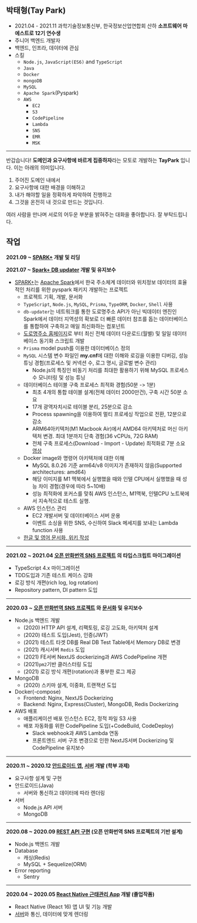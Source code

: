 ## 박태형(Tay Park)
- 2021.04 - 2021.11 과학기술정보통신부, 한국정보산업연합회 산하 **소프트웨어 마에스트로 12기 연수생**
- 주니어 백엔드 개발자
- 백엔드, 인프라, 데이터에 관심
- 스킬
  - `Node.js`, `JavaScript(ES6)` and `TypeScript`
  - `Java`
  - `Docker`
  - `mongoDB`
  - `MySQL`
  - `Apache Spark`(Pyspark)
  - `AWS`
    - `EC2`
    - `S3`
    - `CodePipeline`
    - `Lambda`
    - `SNS`
    - `EMR`
    - `MSK`

---

반갑습니다! **도메인과 요구사항에 바르게 집중하자**라는 모토로 개발하는 **TayPark** 입니다. 이는 아래의 의미입니다.

1. 주어진 도메인 내에서
2. 요구사항에 대한 배경을 이해하고 
3. 내가 해야할 일을 정확하게 파악하여 진행하고
4. 그것을 온전히 내 것으로 만드는 것입니다.

여러 사람을 만나며 서로의 어두운 부분을 밝혀주는 대화을 좋아합니다. 잘 부탁드립니다.

## 작업

**2021.09 ~ [SPARK+](https://github.com/SWM-SparkPlus/sparkplus) 개발 및 리딩**

**2021.07 ~  [Spark+ DB updater](https://github.com/SWM-SparkPlus/db-updater) 개발 및 유지보수**
- [SPARK+](https://github.com/SWM-SparkPlus)는 [Apache Spark](https://spark.apache.org/)에서 한국 주소체계 데이터와 위치정보 데이터의 효율적인 처리를 위한 pyspark 패키지 개발하는 프로젝트
  - 프로젝트 기획, 개발, 문서화
  - `TypeScript`, `Node.js`, `MySQL`, `Prisma`, `TypeORM`, `Docker`, `Shell` 사용
  - `db-updater`는 네트워크를 통한 도로명주소 API가 아닌 빅데이터 엔진인 Spark에서 데이터 지역성의 확보로 더 빠른 데이터 참조를 돕는 데이터베이스를 통합하여 구축하고 매일 최신화하는 컴포넌트
  - [도로명주소 홈페이지](https://www.juso.go.kr/addrlink/addressBuildDevNew.do?menu=match)로 부터 최신 전체 데이터 다운로드(월별) 및 일일 데이터베이스 동기화 스크립트 개발
  - `Prisma` model push를 이용한 데이터베이스 정의
  - `MySQL` 시스템 변수 파일인 **my.cnf**에 대한 이해와 로깅을 이용한 디버깅, 성능 튜닝 경험(프로세스 및 커넥션 수, 로그 명시, 글로벌 변수 관리)
    - Node.js의 특징인 비동기 처리를 최대한 활용하기 위해 MySQL 프로세스 수 모니터링 및 성능 튜닝
  - 데이터베이스 테이블 구축 프로세스 최적화 경험(50분 -> 1분)
    - 최초 4개의 통합 테이블 설계(전체 데이터 2000만건), 구축 시간 50분 소요
    - 17개 광역자치시로 테이블 분리, 25분으로 감소
    - Process spawning을 이용하여 멀티 프로세싱 작업으로 전환, 12분으로 감소
    - ARM64아키텍처(M1 Macbook Air)에서 AMD64 아키텍처로 머신 아키텍처 변경. 최대 1분까지 단축 경험(36 vCPUs, 72G RAM)
    - 전체 구축 프로세스(Download - Import - Update) 최적화로 7분 소요 [영상](https://www.youtube.com/watch?v=NWM1JTonzeI)
  - Docker image와 명령어 아키텍처에 대한 이해
    - MySQL 8.0.26 기준 arm64/v8 이미지가 존재하지 않음(Supported architectures: amd64)
    - 해당 이미지를 M1 맥북에서 실행했을 때와 인텔 CPU에서 실행했을 때 성능 차이 경험(경우에 따라 5~10배)
    - 성능 최적화에 포커스를 맞춰 AWS 인스턴스, M1맥북, 인텔CPU 노트북에서 지속적으로 테스트 실행.
  - AWS 인스턴스 관리
    - EC2 개발서버 및 데이터베이스 서버 운용
    - 이벤트 소싱을 위한 SNS, 수신하여 Slack 메세지를 보내는 Lambda function 사용
  - [한글 및 영어 문서화, 위키 작성](https://github.com/SWM-SparkPlus/db-updater/wiki)

---

**2021.02 ~ 2021.04 [오픈 만화번역 SNS 프로젝트](http://www.epiclogue.com) 의 타입스크립트 마이그레이션**

- TypeScript 4.x 마이그레이션
- TDD도입과 기존 테스트 케이스 강화
- 로깅 방식 개편(rich log, log rotation)
- Repository pattern, DI pattern 도입

---

**2020.03 ~ [오픈 만화번역 SNS 프로젝트](http://www.epiclogue.com) 와 [문서화](https://api.epiclogue.com/api-docs) 및 유지보수**

- Node.js 백엔드 개발
    - (2020) HTTP API 설계, 리팩토링, 로깅 고도화, 아키텍처 설계
    - (2020) 테스트 도입(Jest), 인증(JWT)
    - (2021) 테스트 타겟 DB를 Real DB Test Table에서 Memory DB로 변경
    - (2021) 캐시서버 `Redis` 도입
    - (2021) FE서버 NextJS dockerizing과 AWS CodePipeline 개편
    - (2021)`pm2`기반 클러스터링 도입
    - (2021) 로깅 방식 개편(rotation)과 풍부한 로그 제공
- MongoDB
    - (2020) 스키마 설계, 이중화, 트랜잭션 도입
- Docker(-compose)
    - Frontend: Nginx, NextJS Dockerizing
    - Backend: Nginx, Express(Cluster), MongoDB, Redis Dockerizing
- AWS 배포
    - 애플리케이션 배포 인스턴스 EC2, 정적 파일 S3 사용
    - 배포 자동화를 위한 CodePipeline 도입(+CodeBuild, CodeDeploy)
        - Slack webhook과 AWS Lambda 연동
        - 프론트엔드 서버 구조 변경으로 인한 NextJS서버 Dockerizing 및 CodePipeline 유지보수

---

**2020.11 ~ 2020.12 [안드로이드 앱](https://github.com/TayPark/mp-stil-android), [서버](https://github.com/TayPark/mp-stil-server) 개발 (학부 과제)**

- 요구사항 설계 및 구현
- 안드로이드(Java)
    - 서버와 통신하고 데이터에 따라 렌더링
- 서버
    - Node.js API 서버
    - MongoDB

---

**2020.08 ~ 2020.09 [REST API 구현](https://github.com/TayPark/node-rest-api) (오픈 만화번역 SNS 프로젝트의 기반 설계)**

- Node.js 백엔드 개발
- Database
    - 캐싱(Redis)
    - MySQL + Sequelize(ORM)
- Error reporting
    - Sentry

---

**2020.04 ~ 2020.05  [React Native 근태관리 App](https://github.com/TayPark/dbeacon) 개발 (졸업작품)**

- React Native (React 16) 앱 UI 및 기능 개발
- [서버](https://github.com/chisacam/dbeacon_api)와 통신, 데이터에 맞게 렌더링
